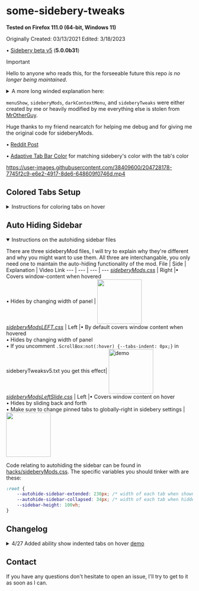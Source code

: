 # some-sidebery-tweaks
**Tested on Firefox 111.0 (64-bit, Windows 11)**

Originally Created: 03/13/2021 Edited: 3/18/2023

• [Sidebery beta v5](https://github.com/mbnuqw/sidebery/releases) (**5.0.0b31**)

> [!IMPORTANT]
> Hello to anyone who reads this, for the forseeable future this repo _is no longer being maintained_.

<details>
<summary>
A more long winded explanation here:
</summary>
I'm leaving everything just how it was (I don't really know the right etiquette for this) but I don't I have the capacity anymore to keep this up to date. I seem to be using Sidebery (v5.0.0rc4) at the time of writing this (9/7/23) and I have had no issues with dragging tabs around or my bookmarks bar clipping into the sidebar. 
	Anyone is, of course, free to fork this repo and modify and answer and open issues as much as they'd like. Thank you for your time
- redundakat
</details>

`menuShow`, `sideberyMods`, `darkContextMenu`, and `sideberyTweaks`
were either created by me or heavily modified by me
everything else is stolen from [MrOtherGuy](https://github.com/MrOtherGuy/firefox-csshacks).

Huge thanks to my friend nearcatch for helping me debug and for giving me the original code for sideberyMods.

• [Reddit Post](https://www.reddit.com/r/FirefoxCSS/comments/z8k0a5/a_few_sidebery_and_firefox_tweaks_v20_2_years/)

• [Adaptive Tab Bar Color](https://addons.mozilla.org/en-US/firefox/addon/adaptive-tab-bar-color/) for matching sidebery's color with the tab's color


https://user-images.githubusercontent.com/38409600/204728178-7745f2c9-e6e2-4917-8de6-648609f0746d.mp4

## Colored Tabs Setup
<details>
<summary>Instructions for coloring tabs on hover</summary>

Once you have your userChrome.css file set up following [these](https://www.reddit.com/r/FirefoxCSS/comments/73dvty/tutorial_how_to_create_and_livedebug_userchromecss/) instructions, (and you have sidebery installed) follow these steps: 

1) Paste the code from sideberyTweaks.txt into the native custom css editor. (or use sideberyTweaksv5 if you've updated to the newer version of sidebery)
	* Configure panel → Styles editor → Sidebar 
	* If you did this correctly you can now edit the colors of your tabs depending on if you're hovering over them.

Changing the links will allow you to customize what tabs you want colored.

```css
.Tab[title*="https://github.com"], .PinnedTab[title*="https://github.com"] {
	--tabs-bg-hover: var(--white); /* default hover background */
	--tabs-bg-active: var(--white); /* default mouse-pressed background */
	--tabs-activated-bg: var(--white); /* default current background */
}
```

In the betav5 the variables have changed, use this template instead:
```css
.Tab[title*="https://github.com"], 
.PinnedTab[title*="https://github.com"] {
	--tabs-activated-bg: var(--white); /* default current background */
	--frame-el-overlay-hover-bg: var(--white); /* hover bg */
}
```
I hope they revert this change as this seems so much more clunky :/
But it appears that `--hover-bg` and `--clicked-bg` no longer exist 

2) Copy the userChrome.css from here into your userChrome.css you set up, and paste the hacks folder into your chrome folder.
3) If you're interested in the "Open in New Private Tab" option, check out this [github](https://github.com/xiaoxiaoflood/firefox-scripts) for instructions.
</details>

## Auto Hiding Sidebar
<details open>
<summary>Instructions on the autohiding sidebar files</summary>

There are three sideberyMod files, I will try to explain why they're different and why you might want to use them. All three are interchangable, you only need one to maintain the auto-hiding functionality of the mod. 
File | Side | Explanation | Video Link
--- | --- | --- | ---
[*sideberyMods.css*](https://github.com/Redundakitties/colorful-minimalist/blob/main/hacks/sideberyMods.css) | Right |• Covers window-content when hovered <br>• Hides by changing width of panel | <img src="https://user-images.githubusercontent.com/38409600/234763194-a3fcedc6-5c8c-466a-b7ad-41afb1aa72c9.gif" align="center" width="120">
[*sideberyModsLEFT.css*](https://github.com/Redundakitties/colorful-minimalist/blob/main/hacks/sideberyModsLEFT.css) | Left |• By default covers window content when hovered <br>• Hides by changing width of panel <br>• If you uncomment `.ScrollBox:not(:hover) {--tabs-indent: 0px;}` in sideberyTweaksv5.txt you get this effect| <img src="https://user-images.githubusercontent.com/38409600/235023717-e0c6d5ba-fb6f-4053-9811-47449cfe7376.gif" alt="demo" align="center" width="120"> 
[*sideberyModsLeftSlide.css*](https://github.com/Redundakitties/colorful-minimalist/blob/main/hacks/sideberyModsLeftSlide.css) | Left |• Covers window content on hover <br>• Hides by sliding back and forth<br>• Make sure to change pinned tabs to globally-right in sidebery settings | <img src="https://user-images.githubusercontent.com/38409600/234763781-1e36691d-ec58-440d-9e9a-60fce33b091c.gif" align="center" width="120"> 

Code relating to autohiding the sidebar can be found in [hacks/sideberyMods.css](https://github.com/Redundakitties/colorful-minimalist/blob/main/hacks/sideberyMods.css). The specific variables you should tinker with are these: 
```css
:root {
    --autohide-sidebar-extended: 230px; /* width of each tab when shown */
    --autohide-sidebar-collapsed: 34px; /* width of each tab when hidden */
    --sidebar-height: 100vh;
}
```
</details>

## Changelog
<details>
<!-- Necessary blank line -->
<summary> 4/27 Added ability show indented tabs on hover <a href="https://user-images.githubusercontent.com/38409600/235023717-e0c6d5ba-fb6f-4053-9811-47449cfe7376.gif">demo</a>
</summary>

+ 4/1 Fixed colored tabs setup instructions
+ 3/18 updated out of date parts of my readme (updated for b31), created some code to handle if the sidebar-header is shown (see issue https://github.com/Redundakitties/colorful-minimalist/issues/4) 
+ 2/1 - updated sidebery to b30
+ 12/21 - removed tabsintitlebar selector because it's not necessary and was breaking the css for machines where tabsintitlebar=false. 
+ 12/2 - added `sideberyModsLeftSlide.css`
+ 11/30 - added `sideberyModsLEFT.css`
+ 11/28/2022
	- fixed autohide because it broke
	- removed weird purple top left square from menuShow.css
	- updated sidebery to beta v5 (highly recommend)
		- due to updating sidebery, had to change a bunch of sideberyTweaks.txt
		- made a new file for this called sideberyTweaksv5.txt
	- removed [custom_menupopup_check_icons.css](https://github.com/MrOtherGuy/firefox-csshacks/tree/master/chrome/custom_menupopup_check_icons.css)
</details>

## Contact

If you have any questions don't hesitate to open an issue, I'll try to get to it as soon as I can.
